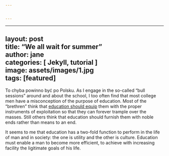 ```yaml
---


---
```


<hr>
<h2 id="layout-posttitle--we-all-wait-for-summerauthor-janecategories--jekyll-tutorial-image-assetsimages1.jpgtags-featured">layout: post<br>
title:  “We all wait for summer”<br>
author: jane<br>
categories: [ Jekyll, tutorial ]<br>
image: assets/images/1.jpg<br>
tags: [featured]</h2>
<p>To chyba powinno być po Polsku. As I engage in the so-called “bull sessions” around and about the school, I too often find that most college men have a misconception of the purpose of education. Most of the “brethren” think that <a href="#">education should equip</a> them with the proper instruments of exploitation so that they can forever trample over the masses. Still others think that education should furnish them with noble ends rather than means to an end.</p>
<p>It seems to me that education has a two-fold function to perform in the life of man and in society: the one is utility and the other is culture. Education must enable a man to become more efficient, to achieve with increasing facility the ligitimate goals of his life.</p>

